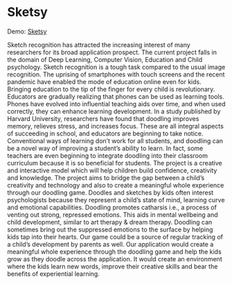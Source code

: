 # Sketsy
Demo: [Sketsy](https://Rao-Sanjayy.github.io/Sketsy)

Sketch recognition has attracted the increasing interest of many researchers for its broad application prospect. The current project falls in the domain of Deep Learning, Computer Vision, Education and Child psychology. Sketch recognition is a tough task compared to the usual image recognition. The uprising of smartphones with touch screens and the recent pandemic have enabled the mode of education online even for kids. Bringing education to the tip of the finger for every child is revolutionary. Educators are gradually realizing that phones can be used as learning tools. Phones have evolved into influential teaching aids over time, and when used correctly, they can enhance learning development. In a study published by Harvard University, researchers have found that doodling improves memory, relieves stress, and increases focus. These are all integral aspects of succeeding in school, and educators are beginning to take notice. Conventional ways of learning don’t work for all students, and doodling can be a novel way of improving a student’s ability to learn. In fact, some teachers are even beginning to integrate doodling into their classroom curriculum because it is so beneficial for students.
The project is a creative and interactive model which will help children build confidence, creativity and knowledge. The project aims to bridge the gap between a child’s creativity and technology and also to create a meaningful whole experience through our doodling game. Doodles and sketches by kids often interest psychologists because they represent a child’s state of mind, learning curve and emotional capabilities. Doodling promotes catharsis i.e., a process of venting out strong, repressed emotions. This aids in mental wellbeing and child development, similar to art therapy & dream therapy. Doodling can sometimes bring out the suppressed emotions to the surface by helping kids tap into their hearts.
Our game could be a source of regular tracking of a child’s development by parents as well. Our application would create a  meaningful whole experience through the doodling game and help the kids grow as they doodle across the application. It would create an environment where the kids learn new words, improve their creative skills and bear the benefits of experiential learning.
